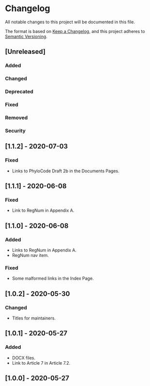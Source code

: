 # Changelog
All notable changes to this project will be documented in this file.

The format is based on [Keep a Changelog](https://keepachangelog.com/en/1.0.0/),
and this project adheres to [Semantic Versioning](https://semver.org/spec/v2.0.0.html).

## [Unreleased]

### Added

### Changed

### Deprecated

### Fixed

### Removed

### Security

## [1.1.2] - 2020-07-03

### Fixed

- Links to PhyloCode Draft 2b in the Documents Pages.

## [1.1.1] - 2020-06-08

### Fixed

- Link to RegNum in Appendix A.

## [1.1.0] - 2020-06-08

### Added

- Links to RegNum in Appendix A.
- RegNum nav item.

### Fixed

- Some malformed links in the Index Page.

## [1.0.2] - 2020-05-30

### Changed

- Titles for maintainers.

## [1.0.1] - 2020-05-27

### Added

- DOCX files.
- Link to Article 7 in Article 7.2.

## [1.0.0] - 2020-05-27
